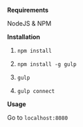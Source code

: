 **Requirements**

NodeJS & NPM


**Installation**

1. ``` npm install ```

2. ``` npm install -g gulp ```

2. ``` gulp ```

3. ``` gulp connect ```

**Usage**

Go to ```localhost:8080```
